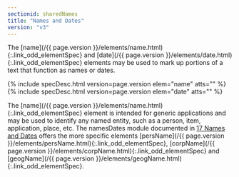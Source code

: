 ```yaml
---
sectionid: sharedNames
title: "Names and Dates"
version: "v3"
---
```




The [name](/{{ page.version }}/elements/name.html){:.link_odd_elementSpec} and [date](/{{ page.version }}/elements/date.html){:.link_odd_elementSpec} elements may be used to
mark up portions of a text that function as names or dates.



{% include specDesc.html version=page.version elem="name" atts="" %}
{% include specDesc.html version=page.version elem="date" atts="" %}



The [name](/{{ page.version }}/elements/name.html){:.link_odd_elementSpec} element is intended for generic applications and may be
used to identify any named entity, such as a person, item, application, place, etc.
The
namesDates module documented in <a class="link_ptr" title="Names and Dates" href="/{{ page.version }}/guidelines/namesDates.html">17 Names and Dates</a> offers the more specific
elements [persName](/{{ page.version }}/elements/persName.html){:.link_odd_elementSpec}, [corpName](/{{ page.version }}/elements/corpName.html){:.link_odd_elementSpec} and [geogName](/{{ page.version }}/elements/geogName.html){:.link_odd_elementSpec}.

